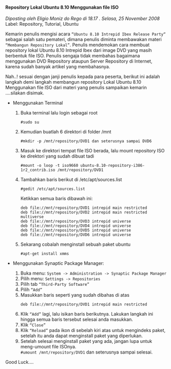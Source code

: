 #### Repository Lokal Ubuntu 8.10 Menggunakan file ISO
_Diposting oleh Eligio Moniz do Rego di 18.17 . Selasa, 25 November 2008_
<br>
Label: Repository, Tutorial, Ubuntu

Kemarin penulis mengisi acara `“Ubuntu 8.10 Intrepid Ibex Release Party“` sebagai salah satu pemateri, dimana penulis diminta membawakan materi `“Membangun Repository Lokal”`. Penulis mendemokan cara membuat repository lokal Ubuntu 8.10 Intrepid Ibex dari image DVD yang masih berbentuk file ISO.
Penulis sengaja tidak membahas bagaimana menggunakan DVD Repository ataupun Server Repository di Internet, karena sudah banyak artikel yang membahasnya.

Nah..! sesuai dengan janji penulis kepada para peserta, berikut ini adalah langkah demi langkah membangun repository Lokal Ubuntu 8.10 Menggunakan file ISO dari materi yang penulis sampaikan kemarin ....silakan disimak.

* Menggunakan Terminal
    1. Buka terminal lalu login sebagai root
        ```
        #sudo su

        ```
    1. Kemudian buatlah 6 direktori di folder /mnt
        ```
        #mkdir -p /mnt/repository/DVD1 dan seterusnya sampai DVD6

        ```
    1. Masuk ke direktori tempat file ISO berada, lalu mount repository ISO ke direktori yang sudah dibuat tadi
        ```
        #mount -o loop -t iso9660 ubuntu-8.10-repository-i386-1r2_contrib.iso /mnt/repository/DVD1

        ```
    1. Tambahkan baris berikut di /etc/apt/sources.list
        ```
        #gedit /etc/apt/sources.list

        ```
        Ketikkan semua baris dibawah ini:
        ```
        deb file://mnt/repository/DVD1 intrepid main restricted
        deb file://mnt/repository/DVD2 intrepid main restricted multiverse
        deb file://mnt/repository/DVD3 intrepid universe
        deb file://mnt/repository/DVD4 intrepid universe
        deb file://mnt/repository/DVD5 intrepid universe
        deb file://mnt/repository/DVD6 intrepid universe
        ```
    1. Sekarang cobalah menginstall sebuah paket ubuntu
        ```
        #apt-get install xmms

        ```

* Menggunakan Synaptic Package Manager:
    1. Buka menu: `System -> Administration -> Synaptic Package Manager`
    1. Pilih menu: `Settings -> Repositories`
    1. Pilih tab `“Third-Party Software”`
    1. Pilih `“Add”`
    1. Masukkan baris seperti yang sudah dibahas di atas
        ```
        deb file://mnt/repository/DVD1 intrepid main restricted
        ```
    1. Klik `“Add”` lagi, lalu isikan baris berikutnya. Lakukan langkah ini hingga semua baris tersebut selesai anda masukkan.
    1. Klik `“Close”`
    1. Klik `“Reload”` pada ikon di sebelah kiri atas untuk mengindeks paket, setelah itu anda dapat menginstall paket yang diperlukan.
    1. Setelah selesai menginstall paket yang ada, jangan lupa untuk meng-umount file ISOnya.
        <br>
        `#umount /mnt/repository/DVD1` dan seterusnya sampai selesai.

Good Luck....